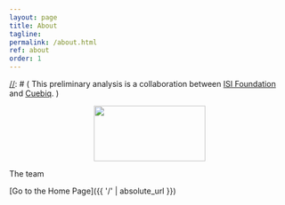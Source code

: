 ```yaml
---
layout: page
title: About
tagline:
permalink: /about.html
ref: about
order: 1
---
```

[//]: # ( This preliminary analysis is a collaboration between [ISI Foundation](https://www.isi.it/en/home) and [Cuebiq](https://www.cuebiq.com/). )

[//]: # (The ISI Foundation authors acknowledge support from the Lagrange Project funded by CRT Foundation and access to mobility data by Cuebiq. In response to the COVID-19 crisis, Cuebiq is providing insights to academic and humanitarian groups through a multi-stakeholder data collaborative for timely and ethical analysis of aggregate human mobility patterns.)

[//]: # ( The research team of COVID19 MM is formed by: )


<p align="center">
  <img width="200" height="100" src="{{ site.url }}/assets/Minions_characters.png">
  <figcaption>The team</figcaption>
</p>

[Go to the Home Page]({{ '/' | absolute_url }})

